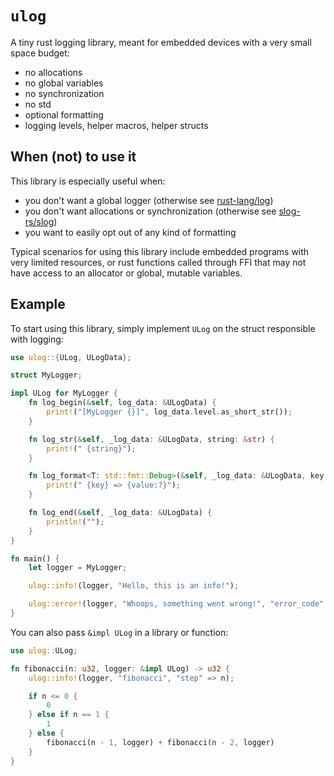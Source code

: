 # `ulog`

A tiny rust logging library, meant for embedded devices with a very small space budget:
- no allocations
- no global variables
- no synchronization
- no std
- optional formatting
- logging levels, helper macros, helper structs

## When (not) to use it

This library is especially useful when:

- you don't want a global logger (otherwise see [rust-lang/log](https://github.com/rust-lang/log))
- you don't want allocations or synchronization (otherwise see [slog-rs/slog](https://github.com/slog-rs/slog))
- you want to easily opt out of any kind of formatting

Typical scenarios for using this library include embedded programs with very limited resources,
or rust functions called through FFI that may not have access to an allocator or global, mutable variables.

## Example

To start using this library, simply implement `ULog` on the struct responsible with logging:

```rust
use ulog::{ULog, ULogData};

struct MyLogger;

impl ULog for MyLogger {
    fn log_begin(&self, log_data: &ULogData) {
        print!("[MyLogger {}]", log_data.level.as_short_str());
    }

    fn log_str(&self, _log_data: &ULogData, string: &str) {
        print!(" {string}");
    }

    fn log_format<T: std::fmt::Debug>(&self, _log_data: &ULogData, key: &str, value: &T) {
        print!(" {key} => {value:?}");
    }

    fn log_end(&self, _log_data: &ULogData) {
        println!("");
    }
}

fn main() {
    let logger = MyLogger;

    ulog::info!(logger, "Hello, this is an info!");

    ulog::error!(logger, "Whoops, something went wrong!", "error_code" => 42);
}
```

You can also pass `&impl ULog` in a library or function:

```rust
use ulog::ULog;

fn fibonacci(n: u32, logger: &impl ULog) -> u32 {
    ulog::info!(logger, "fibonacci", "step" => n);

    if n <= 0 {
        0
    } else if n == 1 {
        1
    } else {
        fibonacci(n - 1, logger) + fibonacci(n - 2, logger)
    }
}
```

